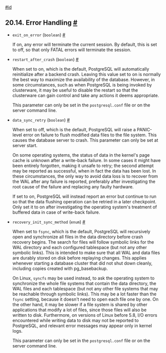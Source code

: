 [#id](#RUNTIME-CONFIG-ERROR-HANDLING)

## 20.14. Error Handling [#](#RUNTIME-CONFIG-ERROR-HANDLING)

- `exit_on_error` (`boolean`) [#](#GUC-EXIT-ON-ERROR)

  If on, any error will terminate the current session. By default, this is set to off, so that only FATAL errors will terminate the session.

- `restart_after_crash` (`boolean`) [#](#GUC-RESTART-AFTER-CRASH)

  When set to on, which is the default, PostgreSQL will automatically reinitialize after a backend crash. Leaving this value set to on is normally the best way to maximize the availability of the database. However, in some circumstances, such as when PostgreSQL is being invoked by clusterware, it may be useful to disable the restart so that the clusterware can gain control and take any actions it deems appropriate.

  This parameter can only be set in the `postgresql.conf` file or on the server command line.

- `data_sync_retry` (`boolean`) [#](#GUC-DATA-SYNC-RETRY)

  When set to off, which is the default, PostgreSQL will raise a PANIC-level error on failure to flush modified data files to the file system. This causes the database server to crash. This parameter can only be set at server start.

  On some operating systems, the status of data in the kernel's page cache is unknown after a write-back failure. In some cases it might have been entirely forgotten, making it unsafe to retry; the second attempt may be reported as successful, when in fact the data has been lost. In these circumstances, the only way to avoid data loss is to recover from the WAL after any failure is reported, preferably after investigating the root cause of the failure and replacing any faulty hardware.

  If set to on, PostgreSQL will instead report an error but continue to run so that the data flushing operation can be retried in a later checkpoint. Only set it to on after investigating the operating system's treatment of buffered data in case of write-back failure.

- `recovery_init_sync_method` (`enum`) [#](#GUC-RECOVERY-INIT-SYNC-METHOD)

  When set to `fsync`, which is the default, PostgreSQL will recursively open and synchronize all files in the data directory before crash recovery begins. The search for files will follow symbolic links for the WAL directory and each configured tablespace (but not any other symbolic links). This is intended to make sure that all WAL and data files are durably stored on disk before replaying changes. This applies whenever starting a database cluster that did not shut down cleanly, including copies created with pg_basebackup.

  On Linux, `syncfs` may be used instead, to ask the operating system to synchronize the whole file systems that contain the data directory, the WAL files and each tablespace (but not any other file systems that may be reachable through symbolic links). This may be a lot faster than the `fsync` setting, because it doesn't need to open each file one by one. On the other hand, it may be slower if a file system is shared by other applications that modify a lot of files, since those files will also be written to disk. Furthermore, on versions of Linux before 5.8, I/O errors encountered while writing data to disk may not be reported to PostgreSQL, and relevant error messages may appear only in kernel logs.

  This parameter can only be set in the `postgresql.conf` file or on the server command line.

